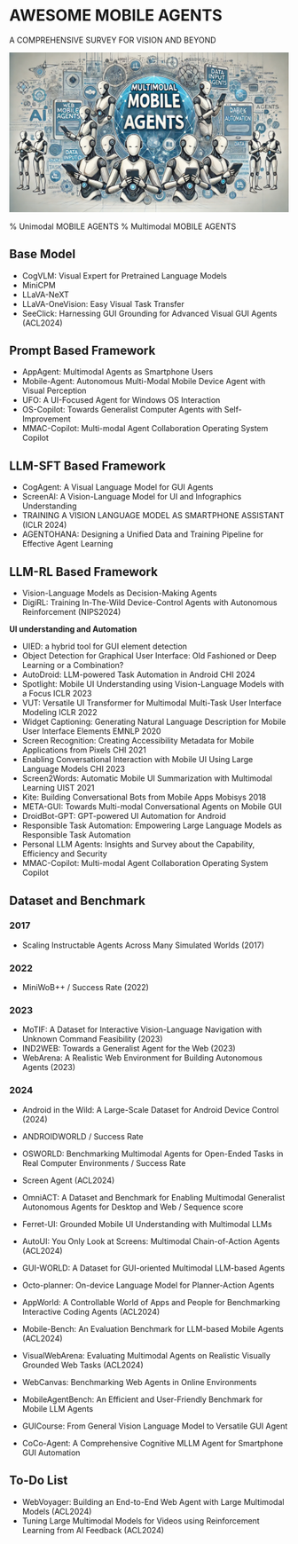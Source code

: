 
# AWESOME MOBILE AGENTS  
A COMPREHENSIVE SURVEY FOR VISION AND BEYOND


![Example Image](img.webp)


% Unimodal MOBILE AGENTS
% Multimodal MOBILE AGENTS 

## Base Model

- CogVLM: Visual Expert for Pretrained Language Models
- MiniCPM
- LLaVA-NeXT
- LLaVA-OneVision: Easy Visual Task Transfer
- SeeClick: Harnessing GUI Grounding for Advanced Visual GUI Agents (ACL2024)


## Prompt Based Framework



- AppAgent: Multimodal Agents as Smartphone Users
- Mobile-Agent: Autonomous Multi-Modal Mobile Device Agent with Visual Perception
- UFO: A UI-Focused Agent for Windows OS Interaction
- OS-Copilot: Towards Generalist Computer Agents with Self-Improvement
- MMAC-Copilot: Multi-modal Agent Collaboration Operating System Copilot




## LLM-SFT Based Framework
- CogAgent: A Visual Language Model for GUI Agents
- ScreenAI: A Vision-Language Model for UI and Infographics Understanding
- TRAINING A VISION LANGUAGE MODEL AS SMARTPHONE ASSISTANT (ICLR 2024)
- AGENTOHANA: Designing a Unified Data and Training Pipeline for Effective Agent Learning



## LLM-RL Based Framework

- Vision-Language Models as Decision-Making Agents
- DigiRL: Training In-The-Wild Device-Control Agents with Autonomous Reinforcement (NIPS2024)

**UI understanding and Automation**


- UIED: a hybrid tool for GUI element detection
- Object Detection for Graphical User Interface: Old Fashioned or Deep Learning or a Combination?
- AutoDroid: LLM-powered Task Automation in Android  CHI 2024
- Spotlight: Mobile UI Understanding using Vision-Language Models with a Focus    ICLR 2023
- VUT: Versatile UI Transformer for Multimodal Multi-Task User Interface Modeling    ICLR 2022
- Widget Captioning: Generating Natural Language Description for Mobile User Interface Elements    EMNLP 2020
- Screen Recognition: Creating Accessibility Metadata for Mobile Applications from Pixels       CHI 2021
- Enabling Conversational Interaction with Mobile UI Using Large Language Models     CHI 2023
- Screen2Words: Automatic Mobile UI Summarization with Multimodal Learning    UIST 2021
- Kite: Building Conversational Bots from Mobile Apps    Mobisys 2018
- META-GUI: Towards Multi-modal Conversational Agents on Mobile GUI
- DroidBot-GPT: GPT-powered UI Automation for Android
- Responsible Task Automation: Empowering Large Language Models as Responsible Task Automation
- Personal LLM Agents: Insights and Survey about the Capability, Efficiency and Security
- MMAC-Copilot: Multi-modal Agent Collaboration Operating System Copilot






## Dataset and Benchmark

### 2017
- Scaling Instructable Agents Across Many Simulated Worlds (2017)

### 2022
- MiniWoB++ / Success Rate (2022)

### 2023
- MoTIF: A Dataset for Interactive Vision-Language Navigation with Unknown Command Feasibility (2023)
- IND2WEB: Towards a Generalist Agent for the Web (2023)
- WebArena: A Realistic Web Environment for Building Autonomous Agents (2023)


 
### 2024
- Android in the Wild: A Large-Scale Dataset for Android Device Control (2024)
- ANDROIDWORLD / Success Rate
- OSWORLD: Benchmarking Multimodal Agents for Open-Ended Tasks in Real Computer Environments / Success Rate
- Screen Agent (ACL2024)
- OmniACT: A Dataset and Benchmark for Enabling Multimodal Generalist Autonomous Agents for Desktop and Web / Sequence score
- Ferret-UI: Grounded Mobile UI Understanding with Multimodal LLMs
- AutoUI: You Only Look at Screens: Multimodal Chain-of-Action Agents (ACL2024)
- GUI-WORLD: A Dataset for GUI-oriented Multimodal LLM-based Agents

- Octo-planner: On-device Language Model for Planner-Action Agents
- AppWorld: A Controllable World of Apps and People for Benchmarking Interactive Coding Agents (ACL2024)
- Mobile-Bench: An Evaluation Benchmark for LLM-based Mobile Agents (ACL2024)
- VisualWebArena: Evaluating Multimodal Agents on Realistic Visually Grounded Web Tasks (ACL2024)
- WebCanvas: Benchmarking Web Agents in Online Environments
- MobileAgentBench: An Efficient and User-Friendly Benchmark for Mobile LLM Agents
- GUICourse: From General Vision Language Model to Versatile GUI Agent
- CoCo-Agent: A Comprehensive Cognitive MLLM Agent for Smartphone GUI Automation

  

## To-Do List
- WebVoyager: Building an End-to-End Web Agent with Large Multimodal Models (ACL2024)
- Tuning Large Multimodal Models for Videos using Reinforcement Learning from AI Feedback (ACL2024)



